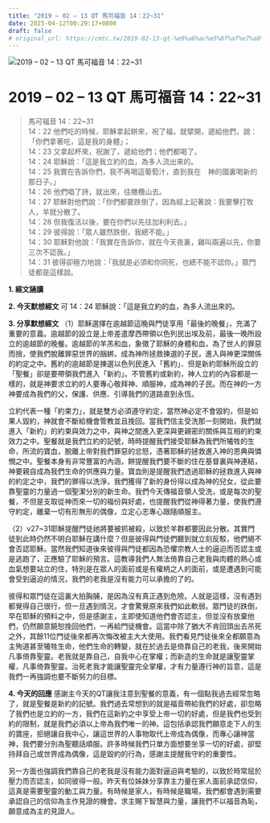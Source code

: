 ```yaml
---
title: "2019 – 02 – 13 QT 馬可福音 14：22~31"
date: 2025-04-12T00:29:17+0800
draft: false
# original_url: https://cmtc.tw/2019-02-13-qt-%e9%a6%ac%e5%8f%af%e7%a6%8f%e9%9f%b3-14%ef%bc%9a2231
---
```


![2019 – 02 – 13 QT 馬可福音 14：22\~31](/images/qt.jpg   "2019 – 02 – 13 QT 馬可福音 14：22\~31")

# 2019 – 02 – 13 QT 馬可福音 14：22\~31

> 馬可福音 14：22\~31  
> 14：22 他們吃的時候，耶穌拿起餅來，祝了福，就擘開，遞給他們，說：「你們拿著吃，這是我的身體」；  
> 14：23 又拿起杯來，祝謝了，遞給他們；他們都喝了。  
> 14：24 耶穌說：「這是我立約的血，為多人流出來的。  
> 14：25 我實在告訴你們，我不再喝這葡萄汁，直到我在　神的國裏喝新的那日子。」  
> 14：26 他們唱了詩，就出來，往橄欖山去。  
> 14：27 耶穌對他們說：「你們都要跌倒了，因為經上記著說：我要擊打牧人，羊就分散了。  
> 14：28 但我復活以後，要在你們以先往加利利去。」  
> 14：29 彼得說：「眾人雖然跌倒，我總不能。」  
> 14：30 耶穌對他說：「我實在告訴你，就在今天夜裏，雞叫兩遍以先，你要三次不認我。」  
> 14：31 彼得卻極力地說：「我就是必須和你同死，也總不能不認你。」眾門徒都是這樣說。

**1. 經文誦讀**

**2.  今天默想經文**
可 14：24 耶穌說：「這是我立約的血，為多人流出來的。

**3. 分享默想經文**
（1）耶穌選擇在逾越節這晚與門徒享用「最後的晚餐」，充滿了重要的意義。逾越節的設立是上帝差遣摩西帶領以色列民出埃及前，最後一晚所設立的逾越節的晚餐。逾越節的羊羔和血，象徵了耶穌的身體和血，為了世人的罪惡而捨，使我們脫離罪惡世界的捆綁，成為神所拯救揀選的子民，進入與神更深關係的約定之中。舊約的逾越節是揀選以色列民進入「舊約」．但是新約耶穌所設立的「聖餐」卻是要帶領我們進入「新約」。不管舊約或新約，神人立約的內容都是一樣的，就是神要求立約的人要專心敬拜神、順服神，成為神的子民。而在神的一方神要成為我們的父，保護、供應、引導我們的道路直到永恆。

立約代表一種「約束力」，就是雙方必須遵守約定，當然神必定不會毀約，但是如果人毀約，神就會不斷給機會管教並且挽回。當我們信主受洗那一刻開始，我們就進入「新約」的約束與效力之中，與神之間進入更深與更親密的關係與互相的約束效力之中。聖餐就是我們立約的記號，時時提醒我們接受耶穌為我們所犧牲的生命，所流的寶血，脫離上帝對我們罪惡的忿怒，憑著耶穌的拯救進入神的恩典與憐憫之中。聖餐本身有非常豐富的內涵，餅提醒我們要不斷的住在基督裏與神連結，神要親自成為我們生命的供應與力量。寶血則是提醒我們透過耶穌的拯救進入與神的約定之中，我們的罪得以洗淨，我們獲得了新的身份得以成為神的兒女，從此要靠聖靈的力量過一個聖潔分別的新生命。我們今天傳福音領人受洗，或是每次的聖餐，不但是支取從神而來一切的福份與好處，也提醒我們從神得著力量，使我們遵守約定，離棄一切有形無形的偶像，立定心志專心跟隨順服主。

（2）v27\~31耶穌提醒門徒祂將要被抓被殺，以致於羊群都要因此分散。其實門徒到此時仍然不明白耶穌在講什麼？但是彼得與門徒們聽到就立刻反駁，他們絕不會否認耶穌。當然我們知道後來彼得與門徒都因為恐懼宗教人士的逼迫而否認主或是逃跑了，正應驗了耶穌的預言。這教導我們人無法倚靠自己老我與肉體的熱心或血氣想要站立的住，特別是在眾人的面前或是有權柄之人的面前，或是遭遇到可能會受到逼迫的情況，我們的老我是沒有能力可以承擔的了的。

彼得和眾門徒在這裏大拍胸脯，是因為沒有真正遇到危險。人就是這樣，沒有遇到都覺得自己很行，但一旦遇到情況，才會驚覺原來我們如此軟弱。眾門徒的跌倒，早在耶穌的預料之中，但是感謝主，主即使知道他們會否認主，但並沒有放棄他們，仍然願意饒恕挽回他們，一再給門徒機會。這當中除了猶大不肯回頭出去吊死之外，其餘11位門徒後來都再次悔改被主大大使用。我們看見門徒後來全都願意為主殉道甚至犧牲生命，他們生命的轉變，就在於過去是倚靠自己的老我，後來開始凡事倚靠聖靈。老我就是靠自己，自我中心在掌權；而新造的生命就是讓聖靈掌權，凡事倚靠聖靈。治死老我才能讓聖靈完全掌權，才有力量遵行神的旨意，這是我們一再強調也要不斷努力的目標。

**4. 今天的回應**
感謝主今天的QT讓我注意到聖餐的意義，有一個點我過去經常忽略了，就是聖餐是新約的記號。我們過去常想到的就是福音帶給我們的好處，卻忽略了我們也是立約的一方，我們在這新約之中享受上帝一切的好處，但是我們也受到約的限制，就是我們必須以上帝為我們唯一的神。這包括承認我們願意走下人的生的寶座，拒絕讓自我中心，讓這世界的人事物取代上帝成為偶像，而專心讓神當神，我們要分別為聖聽話順服。許多時候我們只單方面想要坐享一切的好處，卻堅持拜自己或世界成為偶像，這是毀約的行為，感謝主提醒我守約的重要性。

另一方面也強調我們靠自己的老我是沒有能力面對逼迫與考驗的，以致於時常屈於壓力而否認主，如同彼得一般。昨天有位姊妹分享靠主力量在家人面前承認信仰，這真是需要聖靈的動工與力量。有時候是家人，有時候是職場，我們都會遇到需要承認自己的信仰為主作見證的機會。求主賜下智慧與力量，讓我們不以福音為恥，願意成為主的見證人。
